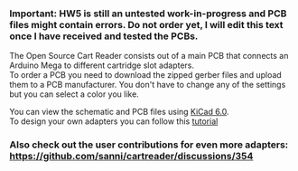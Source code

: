 ### Important: HW5 is still an untested work-in-progress and PCB files might contain errors. Do not order yet, I will edit this text once I have received and tested the PCBs.    

The Open Source Cart Reader consists out of a main PCB that connects an Arduino Mega to different cartridge slot adapters.     
To order a PCB you need to download the zipped gerber files and upload them to a PCB manufacturer. You don't have to change any of the settings but you can select a color you like.    

You can view the schematic and PCB files using [KiCad 6.0](https://www.kicad.org/).   
To design your own adapters you can follow this [tutorial](https://github.com/sanni/cartreader/wiki/Designing-your-own-Adapters)   

### Also check out the user contributions for even more adapters: https://github.com/sanni/cartreader/discussions/354    
